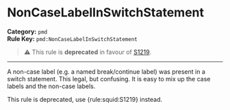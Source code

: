 
# NonCaseLabelInSwitchStatement
**Category:** `pmd`<br/>
**Rule Key:** `pmd:NonCaseLabelInSwitchStatement`<br/>
> :warning: This rule is **deprecated** in favour of [S1219](https://rules.sonarsource.com/java/RSPEC-1219).

-----

A non-case label (e.g. a named break/continue label) was present in a switch statement. This legal, but confusing. It is easy to mix up the case labels and the non-case labels.

<p>
  This rule is deprecated, use {rule:squid:S1219} instead.
</p>

